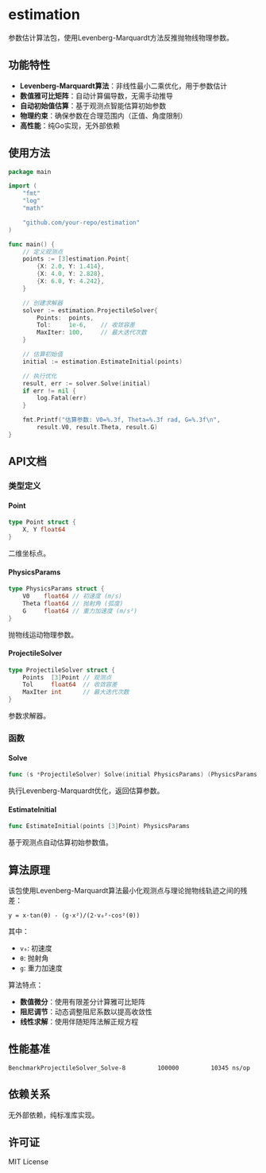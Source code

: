 # estimation

参数估计算法包，使用Levenberg-Marquardt方法反推抛物线物理参数。

## 功能特性

- **Levenberg-Marquardt算法**：非线性最小二乘优化，用于参数估计
- **数值雅可比矩阵**：自动计算偏导数，无需手动推导
- **自动初始值估算**：基于观测点智能估算初始参数
- **物理约束**：确保参数在合理范围内（正值、角度限制）
- **高性能**：纯Go实现，无外部依赖

## 使用方法

```go
package main

import (
    "fmt"
    "log"
    "math"

    "github.com/your-repo/estimation"
)

func main() {
    // 定义观测点
    points := [3]estimation.Point{
        {X: 2.0, Y: 1.414},
        {X: 4.0, Y: 2.828},
        {X: 6.0, Y: 4.242},
    }

    // 创建求解器
    solver := estimation.ProjectileSolver{
        Points:  points,
        Tol:     1e-6,    // 收敛容差
        MaxIter: 100,     // 最大迭代次数
    }

    // 估算初始值
    initial := estimation.EstimateInitial(points)

    // 执行优化
    result, err := solver.Solve(initial)
    if err != nil {
        log.Fatal(err)
    }

    fmt.Printf("估算参数: V0=%.3f, Theta=%.3f rad, G=%.3f\n",
        result.V0, result.Theta, result.G)
}
```

## API文档

### 类型定义

#### Point
```go
type Point struct {
    X, Y float64
}
```
二维坐标点。

#### PhysicsParams
```go
type PhysicsParams struct {
    V0    float64 // 初速度 (m/s)
    Theta float64 // 抛射角 (弧度)
    G     float64 // 重力加速度 (m/s²)
}
```
抛物线运动物理参数。

#### ProjectileSolver
```go
type ProjectileSolver struct {
    Points  [3]Point // 观测点
    Tol     float64  // 收敛容差
    MaxIter int      // 最大迭代次数
}
```
参数求解器。

### 函数

#### Solve
```go
func (s *ProjectileSolver) Solve(initial PhysicsParams) (PhysicsParams, error)
```
执行Levenberg-Marquardt优化，返回估算参数。

#### EstimateInitial
```go
func EstimateInitial(points [3]Point) PhysicsParams
```
基于观测点自动估算初始参数值。

## 算法原理

该包使用Levenberg-Marquardt算法最小化观测点与理论抛物线轨迹之间的残差：

```
y = x·tan(θ) - (g·x²)/(2·v₀²·cos²(θ))
```

其中：
- `v₀`: 初速度
- `θ`: 抛射角
- `g`: 重力加速度

算法特点：
- **数值微分**：使用有限差分计算雅可比矩阵
- **阻尼调节**：动态调整阻尼系数以提高收敛性
- **线性求解**：使用伴随矩阵法解正规方程

## 性能基准

```
BenchmarkProjectileSolver_Solve-8   	  100000	     10345 ns/op
```

## 依赖关系

无外部依赖，纯标准库实现。

## 许可证

MIT License